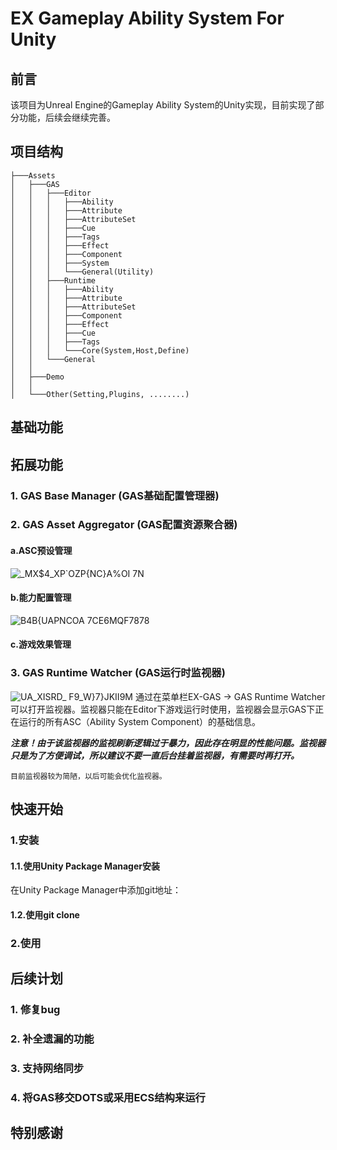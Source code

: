 # EX Gameplay Ability System For Unity
## 前言
该项目为Unreal Engine的Gameplay Ability System的Unity实现，目前实现了部分功能，后续会继续完善。
## 项目结构
```
├───Assets
│   ├───GAS
│   │   ├───Editor
│   │   │   ├───Ability
│   │   │   ├───Attribute
│   │   │   ├───AttributeSet
│   │   │   ├───Cue
│   │   │   ├───Tags
│   │   │   ├───Effect
│   │   │   ├───Component
│   │   │   ├───System
│   │   │   └───General(Utility)
│   │   ├───Runtime
│   │   │   ├───Ability
│   │   │   ├───Attribute
│   │   │   ├───AttributeSet
│   │   │   ├───Component
│   │   │   ├───Effect
│   │   │   ├───Cue
│   │   │   ├───Tags
│   │   │   └───Core(System,Host,Define)
│   │   └───General
│   │ 
│   ├───Demo
│   │ 
│   └───Other(Setting,Plugins, ........) 
```
## 基础功能

## 拓展功能
### 1. GAS Base Manager (GAS基础配置管理器)

### 2. GAS Asset Aggregator (GAS配置资源聚合器)
#### a.ASC预设管理
![_MX$4_XP`OZP{NC}A%OI 7N](https://github.com/No78Vino/gameplay-ability-system-for-unity/assets/43328860/24c97754-c788-4409-96aa-81a6f50176e6)
#### b.能力配置管理
![B4B{UAPNCOA 7CE6MQF7878](https://github.com/No78Vino/gameplay-ability-system-for-unity/assets/43328860/c29c6cf9-6c8b-4ae7-8c24-4e8d445e3d46)
#### c.游戏效果管理


### 3. GAS Runtime Watcher (GAS运行时监视器)
![UA_XISRD_ F9_W}7}JKII9M](https://github.com/No78Vino/gameplay-ability-system-for-unity/assets/43328860/d1a689a2-5c72-42ec-8d2d-60f005eab899)
通过在菜单栏EX-GAS -> GAS Runtime Watcher 可以打开监视器。监视器只能在Editor下游戏运行时使用，监视器会显示GAS下正在运行的所有ASC（Ability System Component）的基础信息。

__*注意！由于该监视器的监视刷新逻辑过于暴力，因此存在明显的性能问题。监视器只是为了方便调试，所以建议不要一直后台挂着监视器，有需要时再打开。*__

```目前监视器较为简陋，以后可能会优化监视器。```

## 快速开始
### 1.安装
#### 1.1.使用Unity Package Manager安装
在Unity Package Manager中添加git地址：

#### 1.2.使用git clone

### 2.使用


## 后续计划
### 1. 修复bug
### 2. 补全遗漏的功能
### 3. 支持网络同步
### 4. 将GAS移交DOTS或采用ECS结构来运行

## 特别感谢
